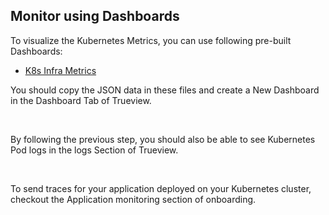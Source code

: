 ## Monitor using Dashboards

To visualize the Kubernetes Metrics, you can use following pre-built Dashboards:

- [K8s Infra Metrics](https://github.com/Trueview/dashboards/tree/main/k8s-infra-metrics)

You should copy the JSON data in these files and create a New Dashboard in the Dashboard Tab of Trueview.

&nbsp;

By following the previous step, you should also be able to see Kubernetes Pod logs in the logs Section of Trueview.

&nbsp;

To send traces for your application deployed on your Kubernetes cluster, checkout the Application monitoring section of onboarding.
